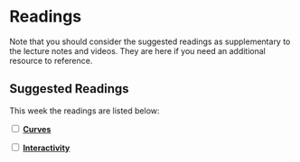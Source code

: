 # Readings

Note that you should consider the suggested readings as supplementary to the lecture notes and videos.
They are here if you need an additional resource to reference.

## Suggested Readings

This week the readings are listed below:


<label><input type="checkbox" id="week04_reading1" class="box"> **[Curves](https://processing.org/tutorials/curves/)** </input></label>


<label><input type="checkbox" id="week04_reading3" class="box"> **[Interactivity](https://processing.org/tutorials/interactivity/)** </input></label>
